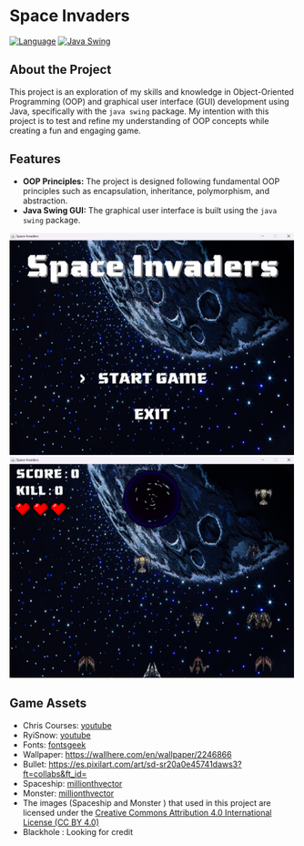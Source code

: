 # Space Invaders

[![Language](https://badgen.net/static/language/java/orange)](https://www.oracle.com/java/technologies/downloads/)
[![Java Swing](https://img.shields.io/badge/package-java%20swing-brightgreen.svg?style=flat)](https://docs.oracle.com/javase/8/docs/technotes/guides/swing/)

## About the Project

This project is an exploration of my skills and knowledge in Object-Oriented Programming (OOP) and graphical user interface (GUI) development using Java, specifically with the `java swing` package. My intention with this project is to test and refine my understanding of OOP concepts while creating a fun and engaging game.

## Features

- **OOP Principles:** The project is designed following fundamental OOP principles such as encapsulation, inheritance, polymorphism, and abstraction.
- **Java Swing GUI:** The graphical user interface is built using the `java swing` package.

<img src="/bin/doc/si-doc1.png" alt="Screenshot of the space invaders" width="500"/>
<img src="/bin/doc/si-doc2.png" alt="Screenshot of the space invaders" width="500"/>

## Game Assets
- Chris Courses: [youtube](https://www.youtube.com/watch?v=MCVU0w73uKI)
- RyiSnow: [youtube](https://www.youtube.com/watch?v=OF41XmRk2wo&list=PL_QPQmz5C6WUF-pOQDsbsKbaBZqXj4qSq)
- Fonts: [fontsgeek](https://fontsgeek.com/fonts/Gamer-Bold#google_vignette)
- Wallpaper: https://wallhere.com/en/wallpaper/2246866
- Bullet: https://es.pixilart.com/art/sd-sr20a0e45741daws3?ft=collabs&ft_id=
- Spaceship: [millionthvector](https://millionthvector.blogspot.com/p/free-sprites.html)
- Monster: [millionthvector](https://millionthvector.blogspot.com/p/free-sprites.html)
- The images (Spaceship and Monster ) that used in this project are licensed under the [Creative Commons Attribution 4.0 International License (CC BY 4.0)](https://creativecommons.org/licenses/by/4.0/)
- Blackhole : Looking for credit
